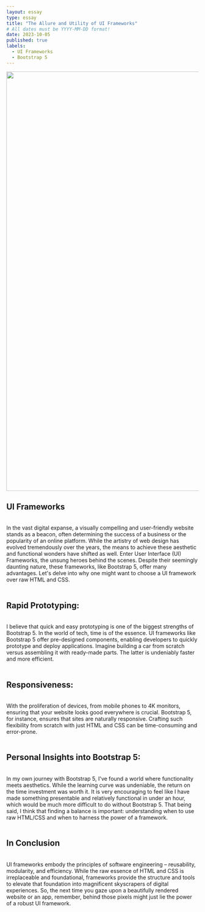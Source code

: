 ```yaml
---
layout: essay
type: essay
title: "The Allure and Utility of UI Frameworks"
# All dates must be YYYY-MM-DD format!
date: 2023-10-05
published: true
labels:
  - UI Frameworks
  - Bootstrap 5
---
```


<p>
	<img width="1100px" src="../img/IslandSnowPic.PNG" class="img-thumbnail" >
<h2>UI Frameworks</h2><br>
  In the vast digital expanse, a visually compelling and user-friendly website stands as a beacon, often determining the success of a business or the popularity of an online platform. 
  While the artistry of web design has evolved tremendously over the years, the means to achieve these aesthetic and functional wonders have shifted as well. Enter User Interface (UI) Frameworks, 
  the unsung heroes behind the scenes. Despite their seemingly daunting nature, these frameworks, like Bootstrap 5, offer many advantages. Let's delve into why one might want to choose a UI framework over raw HTML and CSS.
<br><br>

<h2>Rapid Prototyping:</h2><br>
  I believe that quick and easy prototyping is one of the biggest strengths of Bootstrap 5. In the world of tech, time is of the essence.
  UI frameworks like Bootstrap 5 offer pre-designed components, enabling developers to quickly prototype and deploy applications. Imagine building
  a car from scratch versus assembling it with ready-made parts. The latter is undeniably faster and more efficient.
<br><br>

<h2>Responsiveness:</h2><br>
  With the proliferation of devices, from mobile phones to 4K monitors, ensuring that your website looks good everywhere is crucial. 
  Bootstrap 5, for instance, ensures that sites are naturally responsive. Crafting such flexibility from scratch with just 
  HTML and CSS can be time-consuming and error-prone.
<br><br>

<h2>Personal Insights into Bootstrap 5:</h2><br>
  In my own journey with Bootstrap 5, I've found a world where functionality meets aesthetics. While the learning curve was undeniable, the return on the time investment was worth it.
  It is very encouraging to feel like I have made something presentable and relatively functional in under an hour, which would be much more difficult to do without Bootstrap 5. 
  That being said, I think that finding a balance is important: understanding when to use raw HTML/CSS and when to harness the power of a framework.
<br><br>

<h2>In Conclusion</h2><br>
  UI frameworks embody the principles of software engineering – reusability, modularity, and efficiency. While the raw essence of HTML and CSS is irreplaceable and foundational, 
  frameworks provide the structure and tools to elevate that foundation into magnificent skyscrapers of digital experiences. So, the next time you gaze upon a beautifully rendered 
  website or an app, remember, behind those pixels might just lie the power of a robust UI framework.
</p>
